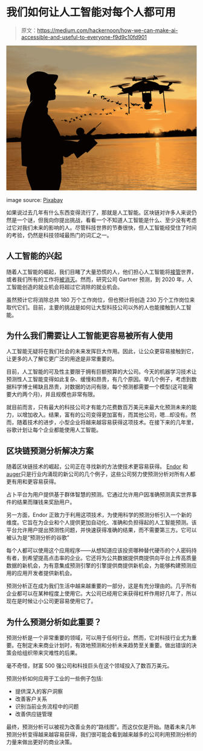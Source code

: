# 我们如何让人工智能对每个人都可用

> 原文：<https://medium.com/hackernoon/how-we-can-make-ai-accessible-and-useful-to-everyone-f9d9c10fd901>

![](img/58b6615fa90b2d846b9585b5a46e636d.png)

image source: [Pixabay](https://pixabay.com/en/)

如果说过去几年有什么东西变得流行了，那就是人工智能。区块链对许多人来说仍然是一个谜，但我向你提出挑战，看看一个不知道人工智能是什么、至少没有考虑过它对我们未来的影响的人。尽管科技世界的节奏很快，但人工智能经受住了时间的考验，仍然是科技领域最热门的词汇之一。

## **人工智能的兴起**

随着人工智能的崛起，我们目睹了大量恐慌的人，他们担心人工智能将[接管](https://www.forbes.com/sites/shephyken/2017/12/17/will-ai-take-over-the-world/#33f9324f5401)世界，或者我们所有的工作将[被消灭](https://www.theguardian.com/technology/2017/mar/24/millions-uk-workers-risk-replaced-robots-study-warns)。然而，研究公司 Gartner 预测，到 2020 年，人工智能创造的就业机会将超过它消除的就业机会。

虽然预计它将消除总共 180 万个工作岗位，但也预计将创造 230 万个工作岗位来取代它们。目前，主要的挑战是如何让大型科技公司以外的人也能接触到人工智能。

## **为什么我们需要让人工智能更容易被所有人使用**

人工智能无疑将在我们社会的未来发挥巨大作用。因此，让公众更容易接触到它，让更多的人了解它更广泛的用途是非常重要的。

目前，人工智能的可及性主要限于拥有巨额预算的大公司。今天的机器学习技术让预测性人工智能变得如此复杂、缓慢和昂贵，有几个原因。举几个例子，考虑到数据科学博士稀缺且昂贵，对数据的访问有限，每个预测都需要一个模型(这可能需要大约两个月)，并且规模也非常有限。

就目前而言，只有最大的科技公司才有能力花费数百万美元来最大化预测未来的能力，以增加收入。结果，富有的公司变得更加富有，而其他公司，嗯…却没有。然而，随着技术的进步，小型企业将越来越容易获得这项技术。在接下来的几年里，谷歌计划让每个企业都能使用人工智能。

## **区块链预测分析解决方案**

随着区块链技术的崛起，公司正在寻找新的方法使技术更容易获得。 [Endor](https://www.endor.com/) 和[auger](http://www.augur.net/)只是行业内涌现的新公司的几个例子，这些公司努力使预测分析对所有人都更有用和更容易获得。

占卜平台为用户提供基于群体智慧的预测。它通过允许用户因准确预测真实世界事件的结果而赚钱来奖励用户。

另一方面，Endor 正致力于利用这项技术，为使用科学的预测分析引入一个新的维度。它旨在为企业和个人提供更加自动化、准确和负担得起的人工智能预测。该平台允许用户提出预测性问题，并快速获得准确的结果，而不需要第三方。它可以被认为是“预测分析的谷歌”

每个人都可以使用这个应用程序——从想知道应该投资哪种替代硬币的个人密码持有者，到希望提高点击率的企业。它还将为公共数据提供商提供向平台上传高质量数据的新机会，为有意集成预测引擎的引擎提供商提供新机会，为能够构建预测应用的应用开发者提供新机会。

预测分析正在成为我们生活中越来越重要的一部分，这是有充分理由的。几乎所有企业都可以在某种程度上使用它。大公司已经用它来获得杠杆作用好几年了，所以现在是时候让小公司更容易使用它了。

## **为什么预测分析如此重要？**

预测分析是一个非常重要的领域，可以用于任何行业。然而，它对科技行业尤为重要。在制定未来商业计划时，有效地预测和分析未来趋势至关重要。做出错误的决策会给组织带来灾难性的后果。

毫不奇怪，财富 500 强公司和科技巨头在这个领域投入了数百万美元。

预测分析如何应用于工业的一些例子包括:

*   提供深入的客户洞察
*   改善客户关系
*   识别当前业务流程中的问题
*   改善供应链管理

最终，预测分析可以被视为改善业务的“路线图”。而这仅仅是开始。随着未来几年预测分析变得越来越容易获得，我们很可能会看到越来越多的公司利用预测分析的力量来做出更好的商业决策。